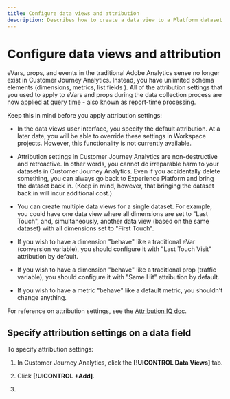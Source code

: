 ```yaml
---
title: Configure data views and attribution
description: Describes how to create a data view to a Platform dataset in Customer Journey Analytics
---
```


# Configure data views and attribution

eVars, props, and events in the traditional Adobe Analytics sense no longer exist in Customer Journey Analytics. Instead, you have unlimited schema elements (dimensions, metrics, list fields ). All of the attribution settings that you used to apply to eVars and props during the data collection process are now applied at query time - also known as report-time processing. 

Keep this in mind before you apply attribution settings:

* In the data views user interface, you specify the default attribution. At a later date, you will be able to override these settings in Workspace projects. However, this functionality is not currently available.

* Attribution settings in Customer Journey Analytics are non-destructive and retroactive. In other words, you cannot do irreparable harm to your datasets in Customer Journey Analytics. Even if you accidentally delete something, you can always go back to Experience Platform and bring the dataset back in. (Keep in mind, however, that bringing the dataset back in will incur additional cost.)

* You can create multiple data views for a single dataset. For example, you could have one data view where all dimensions are set to "Last Touch", and, simultaneously, another data view (based on the same dataset) with all dimensions set to "First Touch".

* If you wish to have a dimension "behave" like a traditional eVar (conversion variable), you should configure it with "Last Touch Visit" attribution by default.

* If you wish to have a dimension "behave" like a traditional prop (traffic variable), you should configure it with "Same Hit" attribution by default.

* If you wish to have a metric "behave" like a default metric, you shouldn't change anything.

For reference on attribution settings, see the [Attribution IQ doc](https://docs.adobe.com/content/help/en/analytics/analyze/analysis-workspace/panels/attribution/attribution.html).

## Specify attribution settings on a data field

To specify attribution settings:

1. In Customer Journey Analytics, click the **[!UICONTROL Data Views]** tab.

1. Click **[!UICONTROL +Add]**.

1. 
